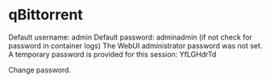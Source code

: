 # qBittorrent

Default username: admin
Default password: adminadmin (if not check for password in container logs)
The WebUI administrator password was not set. A temporary password is provided for this session: YfLGHdrTd

Change password.